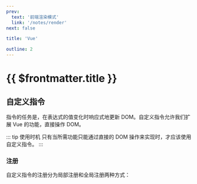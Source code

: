 ```yaml
---
prev:
  text: '前端渲染模式'
  link: '/notes/render'
next: false

title: 'Vue'

outline: 2
---
```


# {{ $frontmatter.title }}


## 自定义指令

指令的任务是，在表达式的值变化时响应式地更新 DOM。自定义指令允许我们扩展 Vue 的功能，直接操作 DOM。

::: tip 使用时机
只有当所需功能只能通过直接的 DOM 操作来实现时，才应该使用自定义指令。
:::


### 注册

自定义指令的注册分为局部注册和全局注册两种方式：

